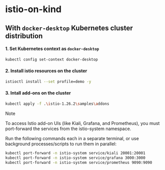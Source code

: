 # istio-on-kind

## With `docker-desktop` Kubernetes cluster distribution 

#### 1. Set Kubernetes context as `docker-desktop`
```bash
kubectl config set-context docker-desktop  
```

#### 2. Install istio resources on the cluster 
```bash
istioctl install --set profile=demo -y  
```

#### 3. Intall add-ons on the cluster 
```bash
kubectl apply -f .\istio-1.26.2\samples\addons
```

> [!NOTE]
> To access Istio add-on UIs (like Kiali, Grafana, and Prometheus), you must port-forward the services from the istio-system namespace.
>
> Run the following commands each in a separate terminal, or use background processes/scripts to run them in parallel:
> ```bash
> kubectl port-forward -n istio-system service/kiali 20001:20001
> kubectl port-forward -n istio-system service/grafana 3000:3000
> kubectl port-forward -n istio-system service/prometheus 9090:9090
> ```
